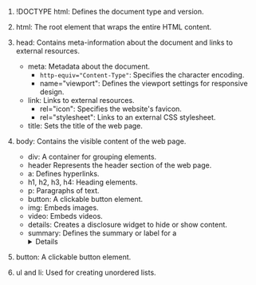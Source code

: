 1. !DOCTYPE html: Defines the document type and version.

2. html: The root element that wraps the entire HTML content.

3. head: Contains meta-information about the document and links to external resources.
   - meta: Metadata about the document.
     - `http-equiv="Content-Type"`: Specifies the character encoding.
     - name="viewport": Defines the viewport settings for responsive design.
   - link: Links to external resources.
     - rel="icon": Specifies the website's favicon.
     - rel="stylesheet": Links to an external CSS stylesheet.
   - title: Sets the title of the web page.

4. body: Contains the visible content of the web page.
   - div: A container for grouping elements.
   - header Represents the header section of the web page.
   - a: Defines hyperlinks.
   - h1, h2, h3, h4: Heading elements.
   - p: Paragraphs of text.
   - button: A clickable button element.
   - img: Embeds images.
   - video: Embeds videos.
   - details: Creates a disclosure widget to hide or show content.
   - summary: Defines the summary or label for a <details> element.

5. button: A clickable button element.

6. ul and li: Used for creating unordered lists.
